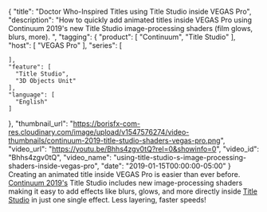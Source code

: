 {
  "title": "Doctor Who-Inspired Titles using Title Studio inside VEGAS Pro",
  "description": "How to quickly add animated titles inside VEGAS Pro using Continuum 2019's new Title Studio image-processing shaders (film glows, blurs, more). ",
  "tagging": {
    "product": [
      "Continuum",
      "Title Studio"
    ],
    "host": [
      "VEGAS Pro"
    ],
    "series": [

    ],
    "feature": [
      "Title Studio",
      "3D Objects Unit"
    ],
    "language": [
      "English"
    ]
  },
  "thumbnail_url": "https://borisfx-com-res.cloudinary.com/image/upload/v1547576274/video-thumbnails/continuum-2019-title-studio-shaders-vegas-pro.png",
  "video_url": "https://youtu.be/Bhhs4zgv0tQ?rel=0&showinfo=0",
  "video_id": "Bhhs4zgv0tQ",
  "video_name": "using-title-studio-s-image-processing-shaders-inside-vegas-pro",
  "date": "2019-01-15T00:00:00-05:00"
}
Creating an animated title inside VEGAS Pro is easier than ever before. [Continuum 2019's](https://borisfx.com/products/continuum/ "Boris FX - Continuum") Title Studio includes new image-processing shaders making it easy to add effects like blurs, glows, and more directly inside [Title Studio](https://borisfx.com/products/title-studio/ "Boris FX - Title Studio") in just one single effect. Less layering, faster speeds!
